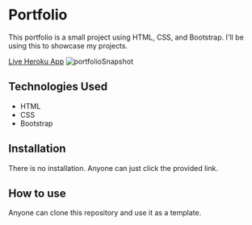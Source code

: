 # Portfolio

This portfolio is a small project using HTML, CSS, and Bootstrap. I'll be using this to showcase my projects.

[Live Heroku App](https://portfolio-abrahammoreno.herokuapp.com/)
![portfolioSnapshot](https://user-images.githubusercontent.com/51425516/151286866-79c361d6-1cfc-40ce-9ef9-901ddb308d9d.PNG)

## Technologies Used
* HTML
* CSS
* Bootstrap

## Installation
There is no installation. Anyone can just click the provided link.

## How to use
Anyone can clone this repository and use it as a template.
